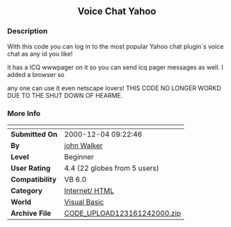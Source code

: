 ﻿<div align="center">

## Voice Chat Yahoo


</div>

### Description

With this code you can log in to the most popular Yahoo chat plugin`s voice chat as any id you like!

it has a ICQ wwwpager on it so you can send icq pager messages as well. I added a browser so

any one can use it even netscape lovers!  THIS CODE NO LONGER WORKD DUE TO THE SHUT DOWN OF HEARME.
 
### More Info
 


<span>             |<span>
---                |---
**Submitted On**   |2000-12-04 09:22:46
**By**             |[john Walker](https://github.com/Planet-Source-Code/PSCIndex/blob/master/ByAuthor/john-walker.md)
**Level**          |Beginner
**User Rating**    |4.4 (22 globes from 5 users)
**Compatibility**  |VB 6\.0
**Category**       |[Internet/ HTML](https://github.com/Planet-Source-Code/PSCIndex/blob/master/ByCategory/internet-html__1-34.md)
**World**          |[Visual Basic](https://github.com/Planet-Source-Code/PSCIndex/blob/master/ByWorld/visual-basic.md)
**Archive File**   |[CODE\_UPLOAD123161242000\.zip](https://github.com/Planet-Source-Code/john-walker-voice-chat-yahoo__1-13310/archive/master.zip)








